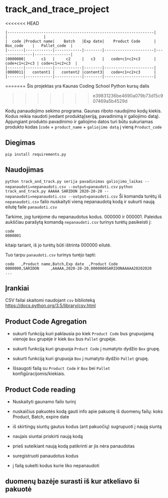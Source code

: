 # track_and_trace_project

<<<<<<< HEAD
```
|-----------------------------------------------------------------|               |                |
|  code |Product name|    Batch   |Exp date|    Product Code      |   Box_code    |   Pallet_code  |
|-------|------------|------------|--------|----------------------|---------------|----------------|
|0000000|       c1   |     c2     |   c3   |   code+c1+c2+c3      | code+c1+c2+c3 | code+c1+c2+c3  |
|-------|------------|------------|--------|----------------------|
|0000011|   content1 |   content2 |content3|   code+c1+c2+c3      |
|-------|------------|------------|--------|----------------------|
```
=======
Šis projektas yra Kaunas Coding School Python kursų dalis
>>>>>>> e39831236be4690a079b73d15c907469a5b4529d

Kodų panaudojimo sekimo programa. Gaunas riboto naudojimo kodų kiekis. Kodus reikia naudoti įvedant produktą(seriją, pavadinimą ir galiojimo datą). Apjungiant produkto pavadinimo ir galiojimo datos turi būtu sukuriamas produkto kodas (`code` + `product_name` + `galiojimo datą` į vieną `Product_code`

## Diegimas
    
`pip install requirements.py`

## Naudojimas

`python track_and_track.py serija pavadinimas galiojimo_laikas --nepanaudoti=nepanaudoti.csv --output=panaudoti.csv`
`python track_and_track.py AAAAA SARIDON 2020-20-20 --nepanaudoti=nepanaudoti.csv --output=panaudoti.csv`
Ši komanda turėtų iš `nepanaudoti.csv` failo nuskaityti vieną nepanaudotą kodą ir sukurti naują eilutę faile `panaudoti.csv`

Tarkime, jog turėjome du nepanaudotus kodus. 000000 ir 000001.
Paleidus aukščiau parašytą komandą `nepanaudoti.csv` turinys turėtų pasikeisti į:
```csv
code
0000001
```
kitaip tariant, iš jo turėtų būti ištrinta  000000 eilutė.

Tuo tarpu `panaudoti.csv` turinys turėjo tapti:

```AAAAA SARIDON 2020-20-20
code   ,Product name,Batch,Exp date  ,Product Code
0000000,SARIDON     ,AAAAA,2020-20-20,0000000SARIDONAAAAA20202020
...
```


## Įrankiai

CSV failai skaitomi naudojant `csv` biblioteką https://docs.python.org/3.5/library/csv.html


## Product Code Agregation

- sukurti funkciją kuri paklausia po kiek `Product Code` bus grupuojamą vienoje `Box` grupėje ir kiek `Box` bus `Pallet` grupėje.
- sukurti funkciją kuri grupuoja `Prduct Code` į numatyto dydžio `Box` grupę.
- sukurti funkciją kuri grupuoja `Box` į numatyto dydžio `Pallet` grupę.

- Išsaugoti failą su `Product Code` ir `Box` bei `Pallet` konfigūracijomis/kiekiais.

## Product Code reading

- Nuskaityti gaunamo failo turinį
- nuskaičius pakuotės kodą gauti info apie pakuotę iš duomenų failų: koks Product, Batch, expire date

- iš skirtingų siuntų gautus kodus (ant pakuočių) sugrupuoti į naują siuntą
- naujais siuntai priskirti naują kodą
- prieš suteikiant naują kodą patikrinti ar jis nėra panaudotas
- suregistruoti panaudotus kodus
- į failą sukelti kodus kurie liko nepanaudoti


## duomenų bazėje surasti iš kur atkeliavo ši pakuotė
